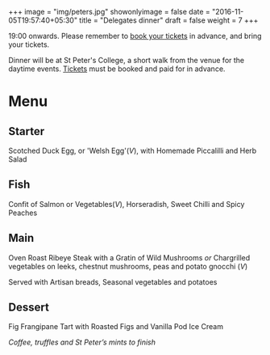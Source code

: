 +++
image = "img/peters.jpg"
showonlyimage = false
date = "2016-11-05T19:57:40+05:30"
title = "Delegates dinner"
draft = false
weight = 7
+++

19:00 onwards. Please remember to [book your tickets](https://spirit-of-duthie.github.io/public/contact/) in advance, and bring your tickets.



<!--more-->

Dinner will be at St Peter's College, a short walk from the venue for the daytime events. [Tickets](https://spirit-of-duthie.github.io/public/contact/) must be booked and paid for in advance.

# Menu

## Starter

Scotched Duck Egg, or 'Welsh Egg'(_V_), with Homemade Piccalilli and Herb Salad

## Fish

Confit of Salmon or Vegetables(_V_), Horseradish, Sweet Chilli and Spicy Peaches

## Main

Oven Roast Ribeye Steak with a Gratin of Wild Mushrooms _or_ Chargrilled vegetables on leeks, chestnut mushrooms, peas and potato gnocchi (_V_)

Served with Artisan breads, Seasonal vegetables and potatoes

## Dessert

Fig Frangipane Tart with Roasted Figs and Vanilla Pod Ice Cream

_Coffee, truffles and St Peter’s mints to finish_
